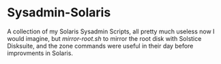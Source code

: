 # Sysadmin-Solaris
A collection of my Solaris Sysadmin Scripts, all pretty much useless now I would imagine, but *mirror-root.sh* to mirror the root disk with Solstice Disksuite, and the zone commands were useful in their day before improvments in Solaris.
